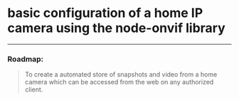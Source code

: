# basic configuration of a home IP camera using the node-onvif library

---

### Roadmap:

> To create a automated store of snapshots and video from a home camera which can be accessed from the web on any authorized client.


